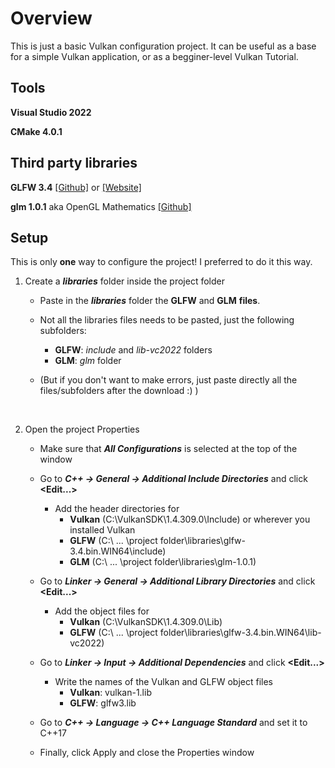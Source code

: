 # Overview
This is just a basic Vulkan configuration project.
It can be useful as a base for a simple Vulkan application, or as a 
begginer-level Vulkan Tutorial.

## Tools
**Visual Studio 2022**

**CMake 4.0.1**


## Third party libraries
**GLFW 3.4** [[Github]](https://github.com/glfw/glfw) or [[Website]](https://www.glfw.org/)

**glm 1.0.1** aka OpenGL Mathematics [[Github]](https://github.com/g-truc/glm)

## Setup
This is only **one** way to configure the project! I preferred to do it this way.


1) Create a ***libraries*** folder inside the project folder
  
    - Paste in the ***libraries*** folder the **GLFW** and **GLM** **files**.
  
    - Not all the libraries files needs to be pasted, just the following subfolders:
      - **GLFW**: *include* and *lib-vc2022* folders
      - **GLM**: *glm* folder
   
    - (But if you don't want to make errors, just paste directly all the files/subfolders after the download :) )

<br>

2) Open the project Properties

    - Make sure that ***All Configurations*** is selected at the top of the window

    - Go to ***C++ -> General -> Additional Include Directories*** and click **<Edit...>**
      - Add the header directories for
        - **Vulkan** (C:\VulkanSDK\1.4.309.0\Include) or wherever you installed Vulkan
        - **GLFW** (C:\ ... \project folder\libraries\glfw-3.4.bin.WIN64\include)
        - **GLM** (C:\ ... \project folder\libraries\glm-1.0.1)

    - Go to ***Linker -> General -> Additional Library Directories*** and click **<Edit...>**
      - Add the object files for
        - **Vulkan** (C:\VulkanSDK\1.4.309.0\Lib)
        - **GLFW** (C:\ ... \project folder\libraries\glfw-3.4.bin.WIN64\lib-vc2022)

    - Go to ***Linker -> Input -> Additional Dependencies*** and click **<Edit...>**
      - Write the names of the Vulkan and GLFW object files
        - **Vulkan**: vulkan-1.lib
        - **GLFW**: glfw3.lib

    - Go to ***C++ -> Language -> C++ Language Standard*** and set it to C++17


    - Finally, click Apply and close the Properties window